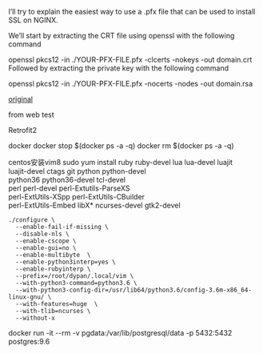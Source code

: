 I’ll try to explain the easiest way to use a .pfx file that can be used to install SSL on NGINX.

We’ll start by extracting the CRT file using openssl with the following command

openssl pkcs12 -in ./YOUR-PFX-FILE.pfx -clcerts -nokeys -out domain.crt
Followed by extracting the private key with the following command

openssl pkcs12 -in ./YOUR-PFX-FILE.pfx -nocerts -nodes -out domain.rsa

[original](https://blog.knoldus.com/easiest-way-to-setup-ssl-on-nginx-using-pfx-files/)

from web
test

Retrofit2


docker 
docker stop $(docker ps -a -q)
docker rm $(docker ps -a -q)


centos安装vim8
sudo yum install ruby ruby-devel lua lua-devel luajit \
luajit-devel ctags git python python-devel \
python36 python36-devel tcl-devel \
perl perl-devel perl-Extutils-ParseXS \
perl-ExtUtils-XSpp perl-ExtUtils-CBuilder \
perl-ExtUtils-Embed libX* ncurses-devel gtk2-devel

	./configure \
	  --enable-fail-if-missing \
	  --disable-nls \
	  --enable-cscope \
	  --enable-gui=no \
	  --enable-multibyte  \
	  --enable-python3interp=yes \
	  --enable-rubyinterp \
	  --prefix=/root/dypan/.local/vim \
	  --with-python3-command=python3.6 \
	  --with-python3-config-dir=/usr/lib64/python3.6/config-3.6m-x86_64-linux-gnu/ \
	  --with-features=huge  \
	  --with-tlib=ncurses \
	  --without-x
  
docker run -it --rm -v pgdata:/var/lib/postgresql/data -p 5432:5432 postgres:9.6
